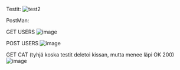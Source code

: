 Testit:
![test2](https://github.com/Kaspaaro/W2/assets/114400605/890e75fc-1619-4582-86b0-691403f7248c)


PostMan:

GET USERS
![image](https://github.com/Kaspaaro/W2/assets/114400605/5750305d-453c-4d0c-9924-6f4c4a29d6ce)

POST USERS
![image](https://github.com/Kaspaaro/W2/assets/114400605/38586f33-1807-4ace-8e1c-31f37635d0eb)

GET CAT (tyhjä koska testit deletoi kissan, mutta menee läpi OK 200)
![image](https://github.com/Kaspaaro/W2/assets/114400605/a9fdf442-821e-4b8b-bda6-87862efdc421)

